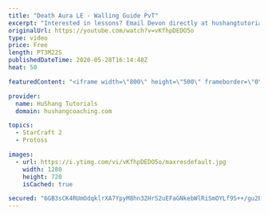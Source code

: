 ```yaml
---
title: "Death Aura LE - Walling Guide PvT"
excerpt: "Interested in lessons? Email Devon directly at hushangtutorials@outlook.com ------------------------------------------------------------------------------------------------------- Want to support HuShang Tutorials directly? Patreon is a website where you can contribute a monthly donation that will help"
originalUrl: https://youtube.com/watch?v=vKfhpDEDO5o
type: video
price: Free
length: PT3M22S
publishedDateTime: 2020-05-28T16:14:48Z
heat: 50

featuredContent: "<iframe width=\"800\" height=\"500\" frameborder=\"0\" src=\"https://www.youtube.com/embed/vKfhpDEDO5o\" allow=\"accelerometer; autoplay; encrypted-media; gyroscope; picture-in-picture\" allowfullscreen></iframe>"

provider:
  name: HuShang Tutorials
  domain: hushangcoaching.com

topics:
  - StarCraft 2
  - Protoss

images:
  - url: https://i.ytimg.com/vi/vKfhpDEDO5o/maxresdefault.jpg
    width: 1280
    height: 720
    isCached: true

secured: "6GB3sCK4RUmOdqklrXA7YpyM8hn32HrS2uEFaGNkebWlRiSmOYLf9S++/gu2BKZWgLxPDckexMd5eMPpQythwuz5fJbO3PssgZUexD2NX9XgvZHEmKWg7vzN0N7WwRN2OYPCmQmS01ns/7YMVxEltAzJ3Bg9A+KWrec4AvEdIMBBgbahMzKUbuW2Qydg9cu3CdB3vJbGOKH9FEwInjnPNY1BcM/UZpXS6C8SQFA2+Z8BFHX/7KfwNdt2maXv3vBkVvjcFGgyXcUba8tNf/kyUEo3cTBbMFB+OE35+p8HF6INox1fWmCkjlRaaC7CvjBWQW3koUffXN2sTP6R7UoFOAPb/B8MUh6t/0qzah2lTkHOXoGpEElhjLsM0cIGCxI6M+/AEcbTQhk1g2tAo17y3cpbCRRFaGgWuseWgigR7xs=;CKDOTHKma4JGMoBy5u9XDw=="
---
```


